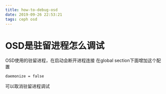 ```yaml
---
title: how-to-debug-osd
date: 2019-09-26 22:53:21
tags: ceph osd
---
```


# OSD是驻留进程怎么调试
OSD使用的驻留进程，在启动会断开进程连接
在global section下面增加这个配置
```
daemonize = false
```
可以取消驻留进程调试

